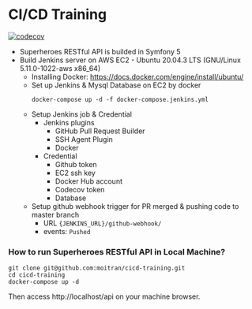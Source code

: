 # CI/CD Training

[![codecov](https://codecov.io/gh/moitran/cicd-training/branch/master/graph/badge.svg?token=LWXK4X2SVC)](https://codecov.io/gh/moitran/cicd-training)

* Superheroes RESTful API is builded in Symfony 5
* Build Jenkins server on AWS EC2 - Ubuntu 20.04.3 LTS (GNU/Linux 5.11.0-1022-aws x86_64)
    * Installing Docker: https://docs.docker.com/engine/install/ubuntu/
    * Set up Jenkins & Mysql Database on EC2 by docker
        ```
        docker-compose up -d -f docker-compose.jenkins.yml
        ```
    * Setup Jenkins job & Credential
        * Jenkins plugins
            * GitHub Pull Request Builder
            * SSH Agent Plugin
            * Docker
        * Credential
            * Github token
            * EC2 ssh key
            * Docker Hub account
            * Codecov token
            * Database
    * Setup github webhook trigger for PR merged & pushing code to master branch
        * URL `{JENKINS_URL}/github-webhook/`
        * events: `Pushed`

### How to run Superheroes RESTful API in Local Machine?
```
git clone git@github.com:moitran/cicd-training.git
cd cicd-training
docker-compose up -d
```

Then access http://localhost/api on your machine browser. 
